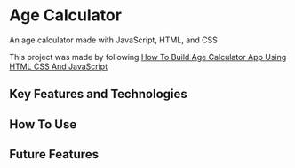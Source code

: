 # Age Calculator
An age calculator made with JavaScript, HTML, and CSS

This project was made by following [How To Build Age Calculator App Using HTML CSS And JavaScript](https://youtu.be/_pw8vk1tAhs?si=HxaK-ESLS2QDEnfV)

## Key Features and Technologies

## How To Use

## Future Features
